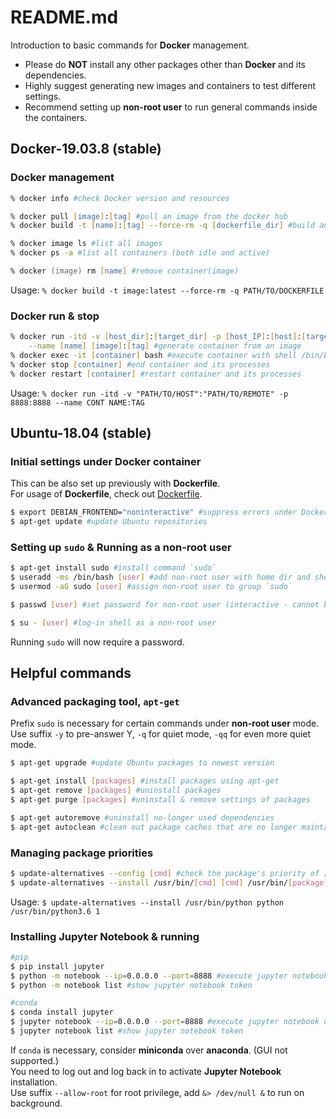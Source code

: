 # README.md
Introduction to basic commands for __Docker__ management.
* Please do __NOT__ install any other packages other than __Docker__ and its dependencies.
* Highly suggest generating new images and containers to test different settings.
* Recommend setting up __non-root user__ to run general commands inside the containers.

## Docker-19.03.8 (stable)

### Docker management
```zsh
% docker info #check Docker version and resources

% docker pull [image]:[tag] #pull an image from the docker hub
% docker build -t [name]:[tag] --force-rm -q [dockerfile_dir] #build an image named [name]:[tag] using Dockerfile

% docker image ls #list all images
% docker ps -a #list all containers (both idle and active)

% docker (image) rm [name] #remove container(image)
```
Usage: `% docker build -t image:latest --force-rm -q PATH/TO/DOCKERFILE`

### Docker run & stop
```zsh
% docker run -itd -v [host_dir]:[target_dir] -p [host_IP]:[host]:[target] \
    --name [name] [image]:[tag] #generate container from an image
% docker exec -it [container] bash #execute container with shell /bin/bash
% docker stop [container] #end container and its processes
% docker restart [container] #restart container and its processes
```
Usage: `% docker run -itd -v "PATH/TO/HOST":"PATH/TO/REMOTE" -p 8888:8888 --name CONT NAME:TAG`

## Ubuntu-18.04 (stable)

### Initial settings under Docker container
This can be also set up previously with __Dockerfile__.\
For usage of __Dockerfile__, check out [Dockerfile](https://github.com/pwangjoo/config/blob/master/docker/ubuntu18.04-py3.6.1.Dockerfile).
```bash
$ export DEBIAN_FRONTEND="noninteractive" #suppress errors under Docker environments
$ apt-get update #update Ubuntu repositories
```

### Setting up `sudo` & Running as a non-root user
```bash
$ apt-get install sudo #install command `sudo`
$ useradd -ms /bin/bash [user] #add non-root user with home dir and shell
$ usermod -aG sudo [user] #assign non-root user to group `sudo`

$ passwd [user] #set password for non-root user (interactive - cannot be scripted)

$ su - [user] #log-in shell as a non-root user
```
Running `sudo` will now require a password.

## Helpful commands

### Advanced packaging tool, `apt-get`
Prefix `sudo` is necessary for certain commands under __non-root user__ mode.\
Use suffix `-y` to pre-answer Y, `-q` for quiet mode, `-qq` for even more quiet mode.
```bash
$ apt-get upgrade #update Ubuntu packages to newest version

$ apt-get install [packages] #install packages using apt-get
$ apt-get remove [packages] #uninstall packages
$ apt-get purge [packages] #uninstall & remove settings of packages

$ apt-get autoremove #uninstall no-longer used dependencies
$ apt-get autoclean #clean out package caches that are no longer maintained
```

### Managing package priorities
```bash
$ update-alternatives --config [cmd] #check the package's priority of [cmd]
$ update-alternatives --install /usr/bin/[cmd] [cmd] /usr/bin/[package] [order] #set priority
```
Usage: `$ update-alternatives --install /usr/bin/python python /usr/bin/python3.6 1`

### Installing Jupyter Notebook & running
```bash
#pip
$ pip install jupyter
$ python -m notebook --ip=0.0.0.0 --port=8888 #execute jupyter notebook under localhost
$ python -m notebook list #show jupyter notebook token

#conda
$ conda install jupyter
$ jupyter notebook --ip=0.0.0.0 --port=8888 #execute jupyter notebook under localhost
$ jupyter notebook list #show jupyter notebook token
```
If `conda` is necessary, consider __miniconda__ over __anaconda__. (GUI not supported.)\
You need to log out and log back in to activate __Jupyter Notebook__ installation.\
Use suffix `--allow-root` for root privilege, add `&> /dev/null &` to run on background.
